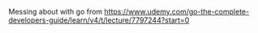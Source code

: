 Messing about with go from https://www.udemy.com/go-the-complete-developers-guide/learn/v4/t/lecture/7797244?start=0